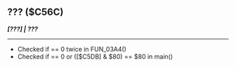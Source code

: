 ## ??? ($C56C)
___[???] | ???___

---

- Checked if == 0 twice in FUN_03A4()
- Checked if == 0 or ([$C5DB] & $80) == $80 in main()